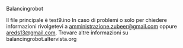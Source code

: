 Balancingrobot

Il file principale è test9.ino
In caso di problemi o solo per chiedere informazioni rivolgetevi a amministrazione.zubeer@gmail.com oppure areds13@gmail.com.
Trovare altre informazioni su balancingrobot.altervista.org
